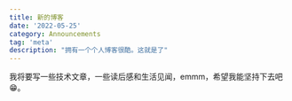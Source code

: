 ```yaml
---
title: 新的博客
date: '2022-05-25'
category: Announcements
tag: 'meta'
description: "拥有一个个人博客很酷。这就是了"
---
```


我将要写一些技术文章，一些读后感和生活见闻，emmm，希望我能坚持下去吧😁。
